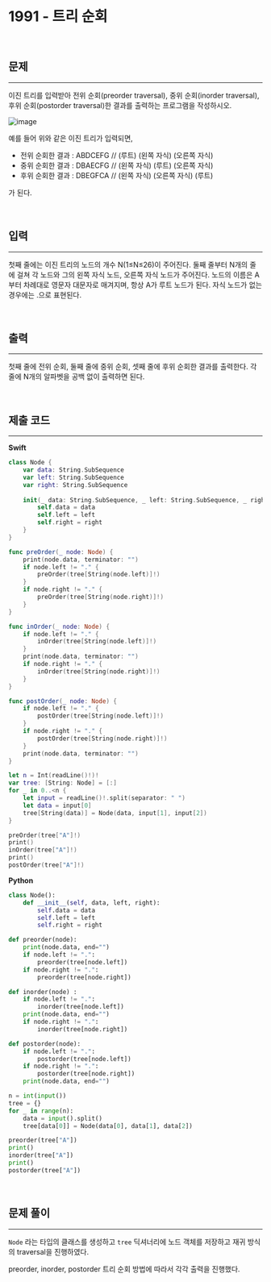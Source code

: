 # 1991 - 트리 순회

<br>

## 문제
---

이진 트리를 입력받아 전위 순회(preorder traversal), 중위 순회(inorder traversal), 후위 순회(postorder traversal)한 결과를 출력하는 프로그램을 작성하시오.

![image](https://user-images.githubusercontent.com/33051018/93744722-49329100-fc2d-11ea-9b30-b6be52c685ab.png)

예를 들어 위와 같은 이진 트리가 입력되면,

- 전위 순회한 결과 : ABDCEFG // (루트) (왼쪽 자식) (오른쪽 자식)
- 중위 순회한 결과 : DBAECFG // (왼쪽 자식) (루트) (오른쪽 자식)
- 후위 순회한 결과 : DBEGFCA // (왼쪽 자식) (오른쪽 자식) (루트)

가 된다.

<br>

## 입력
---

첫째 줄에는 이진 트리의 노드의 개수 N(1≤N≤26)이 주어진다. 둘째 줄부터 N개의 줄에 걸쳐 각 노드와 그의 왼쪽 자식 노드, 오른쪽 자식 노드가 주어진다. 노드의 이름은 A부터 차례대로 영문자 대문자로 매겨지며, 항상 A가 루트 노드가 된다. 자식 노드가 없는 경우에는 .으로 표현된다.

<br>

## 출력
---

첫째 줄에 전위 순회, 둘째 줄에 중위 순회, 셋째 줄에 후위 순회한 결과를 출력한다. 각 줄에 N개의 알파벳을 공백 없이 출력하면 된다.

<br>

## 제출 코드
---

**Swift**
```swift
class Node {
    var data: String.SubSequence
    var left: String.SubSequence
    var right: String.SubSequence
    
    init(_ data: String.SubSequence, _ left: String.SubSequence, _ right: String.SubSequence) {
        self.data = data
        self.left = left
        self.right = right
    }
}

func preOrder(_ node: Node) {
    print(node.data, terminator: "")
    if node.left != "." {
        preOrder(tree[String(node.left)]!)
    }
    if node.right != "." {
        preOrder(tree[String(node.right)]!)
    }
}

func inOrder(_ node: Node) {
    if node.left != "." {
        inOrder(tree[String(node.left)]!)
    }
    print(node.data, terminator: "")
    if node.right != "." {
        inOrder(tree[String(node.right)]!)
    }
}

func postOrder(_ node: Node) {
    if node.left != "." {
        postOrder(tree[String(node.left)]!)
    }
    if node.right != "." {
        postOrder(tree[String(node.right)]!)
    }
    print(node.data, terminator: "")
}

let n = Int(readLine()!)!
var tree: [String: Node] = [:]
for _ in 0..<n {
    let input = readLine()!.split(separator: " ")
    let data = input[0]
    tree[String(data)] = Node(data, input[1], input[2])
}

preOrder(tree["A"]!)
print()
inOrder(tree["A"]!)
print()
postOrder(tree["A"]!)
```

**Python**
```python
class Node():
    def __init__(self, data, left, right):
        self.data = data
        self.left = left
        self.right = right

def preorder(node):
    print(node.data, end="")
    if node.left != ".":
        preorder(tree[node.left])
    if node.right != ".":
        preorder(tree[node.right])

def inorder(node) :
    if node.left != ".":
        inorder(tree[node.left])
    print(node.data, end="")
    if node.right != ".":
        inorder(tree[node.right])

def postorder(node):
    if node.left != ".":
        postorder(tree[node.left])
    if node.right != ".":
        postorder(tree[node.right])
    print(node.data, end="")

n = int(input())
tree = {}
for _ in range(n):
    data = input().split()
    tree[data[0]] = Node(data[0], data[1], data[2])

preorder(tree["A"])
print()
inorder(tree["A"])
print()
postorder(tree["A"])
```

<br>

## 문제 풀이
---

`Node` 라는 타입의 클래스를 생성하고 `tree` 딕셔너리에 노드 객체를 저장하고 재귀 방식의 traversal을 진행하였다.

preorder, inorder, postorder 트리 순회 방법에 따라서 각각 출력을 진행했다.